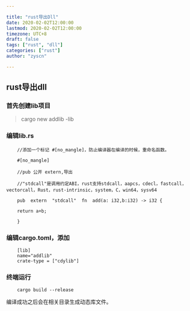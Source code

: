 ```yaml
---

title: "rust导出Dll"
date: 2020-02-02T12:00:00
lastmod: 2020-02-02T12:00:00
timezone: UTC+8
draft: false
tags: ["rust", "dll"]
categories: ["rust"]
author: "zyscn"

---
```


## rust导出dll

### 首先创建lib项目

> cargo new addlib -lib

### 编辑lib.rs
```
    //添加一个标记 #[no_mangle]，防止编译器在编译的时候，重命名函数。
    
    #[no_mangle]
    
    //pub 公开 extern,导出
    
    //"stdcall"是调用约定ABI，rust支持stdcall，aapcs，cdecl，fastcall，vectorcall，Rust，rust-intrinsic，system，C，win64，sysv64
    
    pub  extern  "stdcall"  fn  add(a: i32,b:i32) -> i32 {
    
    return a+b;
    
    }
```


### 编辑cargo.toml，添加
```
    [lib]
    name="addlib"
    crate-type = ["cdylib"]
```
### 终端运行
```
    cargo build --release
```
编译成功之后会在相关目录生成动态库文件。
